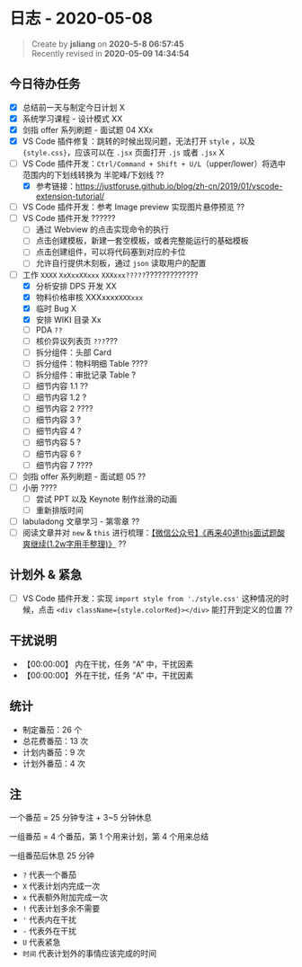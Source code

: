 日志 - 2020-05-08
===

> Create by **jsliang** on **2020-5-8 06:57:45**  
> Recently revised in **2020-05-09 14:34:54**

## 今日待办任务

* [x] 总结前一天与制定今日计划 X
* [x] 系统学习课程 - 设计模式 XX
* [x] 剑指 offer 系列刷题 - 面试题 04 XXx
* [x] VS Code 插件修复：跳转的时候出现问题，无法打开 `style` ，以及 `{style.css}`，应该可以在 `.jsx` 页面打开 `.js` 或者 `.jsx` X
* [ ] VS Code 插件开发：`Ctrl/Command + Shift + U/L`（upper/lower）将选中范围内的下划线转换为 半驼峰/下划线 ??
  * [x] 参考链接：https://justforuse.github.io/blog/zh-cn/2019/01/vscode-extension-tutorial/
* [ ] VS Code 插件开发：参考 Image preview 实现图片悬停预览 ??
* [ ] VS Code 插件开发 ??????
  * [ ] 通过 Webview 的点击实现命令的执行
  * [ ] 点击创建模板，新建一套空模板，或者完整能运行的基础模板
  * [ ] 点击创建组件，可以将代码塞到对应的卡位
  * [ ] 允许自行提供木刻板，通过 `json` 读取用户的配置
* [ ] 工作 `XXXX` `XxXxxXXxxx` `XXXxxx?????`?????????????
  * [x] 分析安排 DPS 开发 XX
  * [x] 物料价格审核 XXXxxxx`XXXxxx`
  * [x] 临时 Bug X
  * [x] 安排 WIKI 目录 Xx
  * [ ] PDA `??`
  * [ ] 核价异议列表页 `???`???
  * [ ] 拆分组件：头部 Card
  * [ ] 拆分组件：物料明细 Table ????
  * [ ] 拆分组件：审批记录 Table ?
  * [ ] 细节内容 1.1 ??
  * [ ] 细节内容 1.2 ?
  * [ ] 细节内容 2 ????
  * [ ] 细节内容 3 ?
  * [ ] 细节内容 4 ?
  * [ ] 细节内容 5 ?
  * [ ] 细节内容 6 ?
  * [ ] 细节内容 7 ????
* [ ] 剑指 offer 系列刷题 - 面试题 05 ??
* [ ] 小册 ????
  * [ ] 尝试 PPT 以及 Keynote 制作丝滑的动画
  * [ ] 重新排版时间
* [ ] labuladong 文章学习 - 第零章 ??
* [ ] 阅读文章并对 `new` & `this` 进行梳理：[【微信公众号】《再来40道this面试题酸爽继续(1.2w字用手整理)》](https://mp.weixin.qq.com/s/k8PngT7afosSxUJSECRtJA) ??

## 计划外 & 紧急

* [ ] VS Code 插件开发：实现 `import style from './style.css'` 这种情况的时候，点击 `<div className={style.colorRed}></div>` 能打开到定义的位置 ??

## 干扰说明

* 【00:00:00】 内在干扰，任务 “A” 中，干扰因素
* 【00:00:00】 外在干扰，任务 “A” 中，干扰因素

## 统计

* 制定番茄：26 个
* 总花费番茄：13 次
* 计划内番茄：9 次
* 计划外番茄：4 次

## 注

一个番茄 = 25 分钟专注 + 3~5 分钟休息

一组番茄 = 4 个番茄，第 1 个用来计划，第 4 个用来总结

一组番茄后休息 25 分钟

* `?` 代表一个番茄
* `X` 代表计划内完成一次
* `x` 代表额外附加完成一次
* `!` 代表计划多余不需要
* `'` 代表内在干扰
* `-` 代表外在干扰
* `U` 代表紧急
* `时间` 代表计划外的事情应该完成的时间
